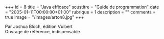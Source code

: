 +++
id = 8
title = "Java efficace"
soustitre = "Guide de programmation"
date = "2005-01-11T00:00:00+01:00"
rubrique = 1
description = ""
comments = true
image = "/images/arton8.jpg"
+++

<div class="chapo">Par Joshua Bloch, édition Vuibert</div>
Ouvrage de référence, indispensable.